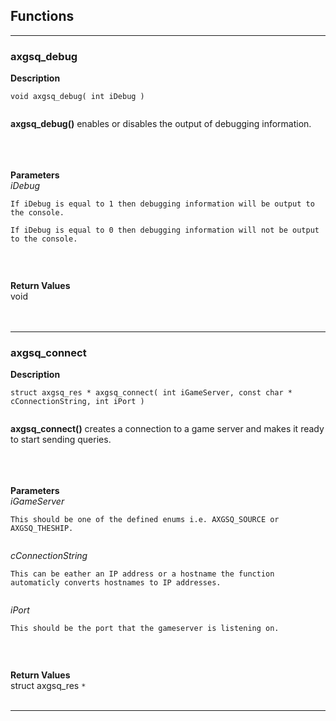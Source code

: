## Functions ##

---


### axgsq\_debug ###

**Description**<br>
<pre><code>void axgsq_debug( int iDebug )<br>
</code></pre>
<b>axgsq_debug()</b> enables or disables the output of debugging information.<br>
<br><br><br>

<b>Parameters</b><br>
<i>iDebug</i><br>
<pre><code>If iDebug is equal to 1 then debugging information will be output to the console.<br>
If iDebug is equal to 0 then debugging information will not be output to the console.<br>
</code></pre>
<br>

<b>Return Values</b><br>
void<br>
<br><br>

<hr />
<h3>axgsq_connect</h3>

<b>Description</b><br>
<pre><code>struct axgsq_res * axgsq_connect( int iGameServer, const char * cConnectionString, int iPort )<br>
</code></pre>
<b>axgsq_connect()</b> creates a connection to a game server and makes it ready to start sending queries.<br>
<br><br><br>

<b>Parameters</b><br>
<i>iGameServer</i><br>
<pre><code>This should be one of the defined enums i.e. AXGSQ_SOURCE or AXGSQ_THESHIP.<br>
</code></pre>
<i>cConnectionString</i><br>
<pre><code>This can be eather an IP address or a hostname the function automaticly converts hostnames to IP addresses.<br>
</code></pre>
<i>iPort</i><br>
<pre><code>This should be the port that the gameserver is listening on.<br>
</code></pre>
<br>

<b>Return Values</b><br>
struct axgsq_res <code>*</code>
<br><br>

<hr />